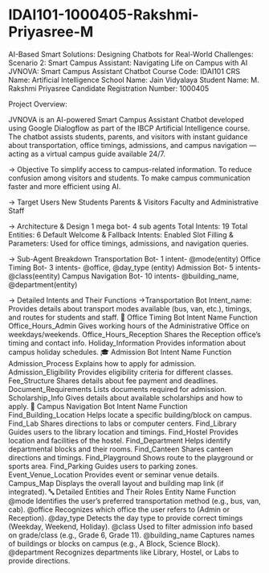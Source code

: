 # IDAI101-1000405-Rakshmi-Priyasree-M
AI-Based Smart Solutions: Designing Chatbots for Real-World Challenges: 
Scenario 2: Smart Campus Assistant: Navigating Life on Campus with AI
JVNOVA: Smart Campus Assistant Chatbot
Course Code: IDAI101
CRS Name: Artificial Intelligence
School Name: Jain Vidyalaya
Student Name: M. Rakshmi Priyasree
Candidate Registration Number: 1000405

Project Overview:

JVNOVA is an AI-powered Smart Campus Assistant Chatbot developed using Google Dialogflow as part of the IBCP Artificial Intelligence course.
The chatbot assists students, parents, and visitors with instant guidance about transportation, office timings, admissions, and campus navigation — acting as a virtual campus guide available 24/7.

-> Objective
To simplify access to campus-related information.
To reduce confusion among visitors and students.
To make campus communication faster and more efficient using AI.

-> Target Users
New Students
Parents & Visitors
Faculty and Administrative Staff

-> Architecture & Design
1 mega bot- 4 sub agents
Total Intents: 19
Total Entities: 6
Default Welcome & Fallback Intents: Enabled
Slot Filling & Parameters: Used for office timings, admissions, and navigation queries.

-> Sub-Agent Breakdown
Transportation Bot- 1 intent-	@mode(entity)
Office Timing Bot-	3 intents- 	@office, @day_type (entity)
Admission Bot-	5 intents-	@class(eentity)
Campus Navigation Bot-	10 intents-	@building_name, @department(entity)

-> Detailed Intents and Their Functions
      ->Transportation Bot
                  Intent_name:	Provides details about transport modes available (bus, van, etc.), timings, and routes for students and staff.
🏢 Office Timing Bot
Intent Name	Function
Office_Hours_Admin	Gives working hours of the Administrative Office on weekdays/weekends.
Office_Hours_Reception	Shares the Reception office’s timing and contact info.
Holiday_Information	Provides information about campus holiday schedules.
🎓 Admission Bot
Intent Name	Function
Admission_Process	Explains how to apply for admission.
Admission_Eligibility	Provides eligibility criteria for different classes.
Fee_Structure	Shares details about fee payment and deadlines.
Document_Requirements	Lists documents required for admission.
Scholarship_Info	Gives details about available scholarships and how to apply.
🧭 Campus Navigation Bot
Intent Name	Function
Find_Building_Location	Helps locate a specific building/block on campus.
Find_Lab	Shares directions to labs or computer centers.
Find_Library	Guides users to the library location and timings.
Find_Hostel	Provides location and facilities of the hostel.
Find_Department	Helps identify departmental blocks and their rooms.
Find_Canteen	Shares canteen directions and timings.
Find_Playground	Shows route to the playground or sports area.
Find_Parking	Guides users to parking zones.
Event_Venue_Location	Provides event or seminar venue details.
Campus_Map	Displays the overall layout and building map link (if integrated).
🔤 Detailed Entities and Their Roles
Entity Name	Function
@mode	Identifies the user’s preferred transportation method (e.g., bus, van, cab).
@office	Recognizes which office the user refers to (Admin or Reception).
@day_type	Detects the day type to provide correct timings (Weekday, Weekend, Holiday).
@class	Used to filter admission info based on grade/class (e.g., Grade 6, Grade 11).
@building_name	Captures names of buildings or blocks on campus (e.g., A Block, Science Block).
@department	Recognizes departments like Library, Hostel, or Labs to provide directions.
